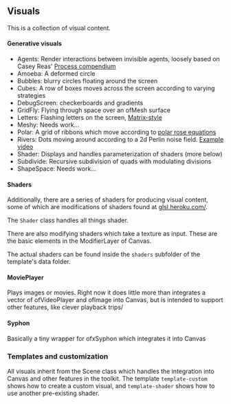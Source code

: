 ## Visuals

This is a collection of visual content.  

#### Generative visuals

 - Agents: Render interactions between invisible agents, loosely based on Casey Reas' [Process compendium](https://vimeo.com/22955812)
 - Amoeba: A deformed circle
 - Bubbles: blurry circles floating around the screen
 - Cubes: A row of boxes moves across the screen according to varying strategies
 - DebugScreen: checkerboards and gradients
 - GridFly: Flying through space over an ofMesh surface
 - Letters: Flashing letters on the screen, [Matrix-style](http://en.wikipedia.org/wiki/Matrix_digital_rain)
 - Meshy: Needs work...
 - Polar: A grid of ribbons which move according to [polar rose equations](http://en.wikipedia.org/wiki/Rose_%28mathematics%29)
 - Rivers: Dots moving around according to a 2d Perlin noise field. [Example video](https://vimeo.com/35858818)
 - Shader: Displays and handles parameterization of shaders (more below)
 - Subdivide: Recursive subdivision of quads with modulating divisions
 - ShapeSpace: Needs work...


#### Shaders

Additionally, there are a series of shaders for producing visual content, some of which are modifications of shaders found at [glsl.heroku.com/](http://glsl.heroku.com/).

The `Shader` class handles all things shader.

There are also modifying shaders which take a texture as input. These are the basic elements in the ModifierLayer of Canvas.

The actual shaders can be found inside the `shaders` subfolder of the template's data folder.


#### MoviePlayer
 
Plays images or movies. Right now it does little more than integrates a vector of ofVideoPlayer and ofImage into Canvas, but is intended to support other features, like clever playback trips/


#### Syphon

Basically a tiny wrapper for ofxSyphon which integrates it into Canvas


### Templates and customization

All visuals inherit from the Scene class which handles the integration into Canvas and other features in the toolkit.  The template `template-custom` shows how to create a custom visual, and `template-shader` shows how to use another pre-existing shader.